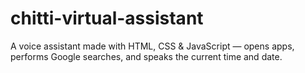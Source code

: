 # chitti-virtual-assistant
A voice assistant made with HTML, CSS &amp; JavaScript — opens apps, performs Google searches, and speaks the current time and date.
